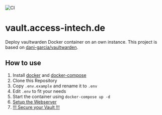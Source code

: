![CI](https://github.com/Access-InTech/vault.access-intech.de/actions/workflows/ci.yaml/badge.svg)

# vault.access-intech.de

Deploy vaultwarden Docker container on an own instance.
This project is based on [dani-garcia/vaultwarden](https://github.com/dani-garcia/vaultwarden).

## How to use
1. Install [docker](https://docs.docker.com/engine/install/) and [docker-compose](https://docs.docker.com/compose/install/)
2. Clone this Repository
3. Copy `.env.example` and rename it to `.env`
4. Edit `.env` to fit your needs
5. Start the container using `docker-compose up -d`
6. [Setup the Webserver](https://github.com/dani-garcia/vaultwarden/wiki/Proxy-examples)
7. [!!! Secure your Vault !!!](https://github.com/dani-garcia/vaultwarden/wiki/Enabling-HTTPS)


